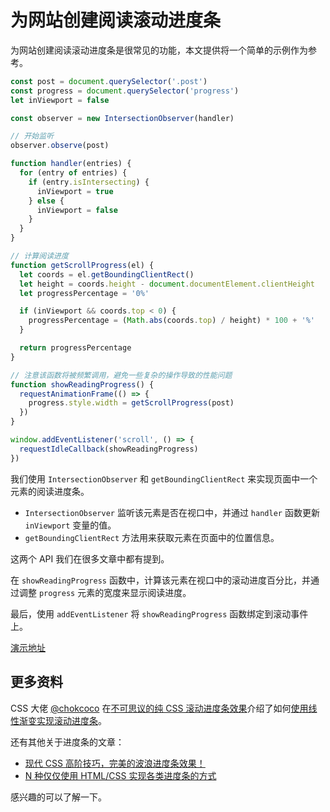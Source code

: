 # 为网站创建阅读滚动进度条

为网站创建阅读滚动进度条是很常见的功能，本文提供将一个简单的示例作为参考。

```js
const post = document.querySelector('.post')
const progress = document.querySelector('progress')
let inViewport = false

const observer = new IntersectionObserver(handler)

// 开始监听
observer.observe(post)

function handler(entries) {
  for (entry of entries) {
    if (entry.isIntersecting) {
      inViewport = true
    } else {
      inViewport = false
    }
  }
}

// 计算阅读进度
function getScrollProgress(el) {
  let coords = el.getBoundingClientRect()
  let height = coords.height - document.documentElement.clientHeight
  let progressPercentage = '0%'

  if (inViewport && coords.top < 0) {
    progressPercentage = (Math.abs(coords.top) / height) * 100 + '%'
  }

  return progressPercentage
}

// 注意该函数将被频繁调用，避免一些复杂的操作导致的性能问题
function showReadingProgress() {
  requestAnimationFrame(() => {
    progress.style.width = getScrollProgress(post)
  })
}

window.addEventListener('scroll', () => {
  requestIdleCallback(showReadingProgress)
})
```

我们使用 `IntersectionObserver` 和 `getBoundingClientRect` 来实现页面中一个元素的阅读进度条。

- `IntersectionObserver` 监听该元素是否在视口中，并通过 `handler` 函数更新 `inViewport` 变量的值。
- `getBoundingClientRect` 方法用来获取元素在页面中的位置信息。

这两个 API 我们在很多文章中都有提到。

在 `showReadingProgress` 函数中，计算该元素在视口中的滚动进度百分比，并通过调整 `progress` 元素的宽度来显示阅读进度。

最后，使用 `addEventListener` 将 `showReadingProgress` 函数绑定到滚动事件上。

[演示地址](https://codepen.io/lio-zero/pen/jOzmMep)

## 更多资料

CSS 大佬 [@chokcoco](https://github.com/chokcoco) 在[不可思议的纯 CSS 滚动进度条效果](https://github.com/chokcoco/iCSS/issues/43)介绍了如何[使用线性渐变实现滚动进度条](https://codepen.io/Chokcoco/pen/KbBXQM)。

还有其他关于进度条的文章：

- [现代 CSS 高阶技巧，完美的波浪进度条效果！](https://github.com/chokcoco/iCSS/issues/220)
- [N 种仅仅使用 HTML/CSS 实现各类进度条的方式](https://github.com/chokcoco/iCSS/issues/146)

感兴趣的可以了解一下。
